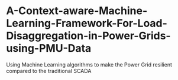 # A-Context-aware-Machine-Learning-Framework-For-Load-Disaggregation-in-Power-Grids-using-PMU-Data
Using Machine Learning algorithms to make the Power Grid resilient compared to the traditional SCADA 

